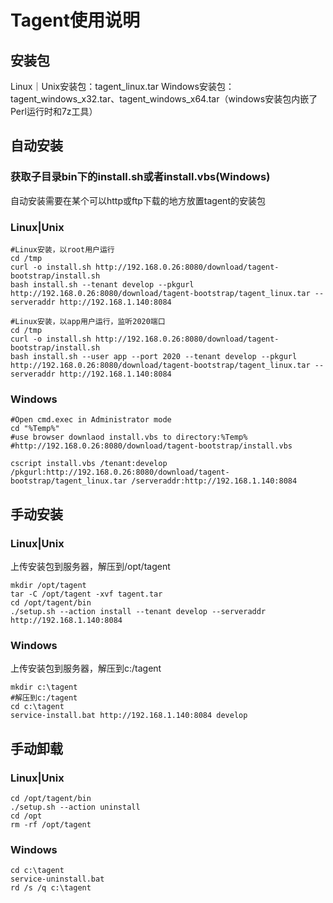# Tagent使用说明
## 安装包
Linux｜Unix安装包：tagent_linux.tar
Windows安装包：tagent_windows_x32.tar、tagent_windows_x64.tar（windows安装包内嵌了Perl运行时和7z工具）

## 自动安装
### 获取子目录bin下的install.sh或者install.vbs(Windows)
自动安装需要在某个可以http或ftp下载的地方放置tagent的安装包

### Linux|Unix
```shell
#Linux安装，以root用户运行
cd /tmp
curl -o install.sh http://192.168.0.26:8080/download/tagent-bootstrap/install.sh
bash install.sh --tenant develop --pkgurl http://192.168.0.26:8080/download/tagent-bootstrap/tagent_linux.tar --serveraddr http://192.168.1.140:8084
```

```shell
#Linux安装，以app用户运行，监听2020端口
cd /tmp
curl -o install.sh http://192.168.0.26:8080/download/tagent-bootstrap/install.sh
bash install.sh --user app --port 2020 --tenant develop --pkgurl http://192.168.0.26:8080/download/tagent-bootstrap/tagent_linux.tar --serveraddr http://192.168.1.140:8084
```

### Windows
```shell
#Open cmd.exec in Administrator mode
cd "%Temp%"
#use browser downlaod install.vbs to directory:%Temp%
#http://192.168.0.26:8080/download/tagent-bootstrap/install.vbs

cscript install.vbs /tenant:develop /pkgurl:http://192.168.0.26:8080/download/tagent-bootstrap/tagent_linux.tar /serveraddr:http://192.168.1.140:8084
```

## 手动安装
### Linux|Unix
上传安装包到服务器，解压到/opt/tagent
```shell
mkdir /opt/tagent
tar -C /opt/tagent -xvf tagent.tar
cd /opt/tagent/bin
./setup.sh --action install --tenant develop --serveraddr http://192.168.1.140:8084
```

### Windows
上传安装包到服务器，解压到c:/tagent
```shell
mkdir c:\tagent
#解压到c:/tagent
cd c:\tagent
service-install.bat http://192.168.1.140:8084 develop
```


## 手动卸载
### Linux|Unix
```shell
cd /opt/tagent/bin
./setup.sh --action uninstall
cd /opt
rm -rf /opt/tagent
```

### Windows
```shell
cd c:\tagent
service-uninstall.bat
rd /s /q c:\tagent
```
